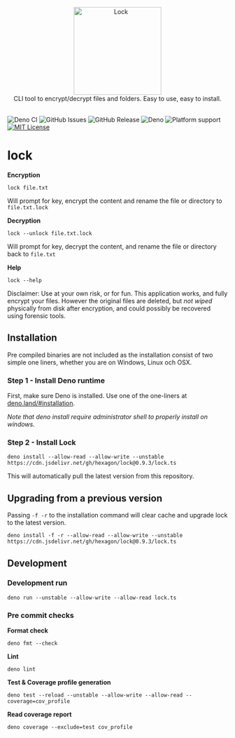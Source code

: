 <p align="center">
  <img src="https://cdn.jsdelivr.net/gh/hexagon/lock@master/lock.png" alt="Lock" width="200" height="200"><br>
  CLI tool to encrypt/decrypt files and folders. Easy to use, easy to install.<br><br>
</p>

![Deno CI](https://github.com/Hexagon/lock/workflows/CI%20Build/badge.svg?branch=master)
![GitHub Issues](https://img.shields.io/github/issues/Hexagon/lock)
![GitHub Release](https://img.shields.io/github/v/release/hexagon/lock?display_name=tag&include_prereleases)
![Deno](https://img.shields.io/badge/Deno-%3E%3D1.16-blue)
![Platform support](https://img.shields.io/badge/platform-win%7Clinux%7CmacOS-blue)
[![MIT License](https://img.shields.io/badge/license-MIT-blue.svg)](https://github.com/Hexagon/lock/blob/master/LICENSE.md)

# lock

**Encryption**

`lock file.txt`

Will prompt for key, encrypt the content and rename the file or directory to
`file.txt.lock`

**Decryption**

`lock --unlock file.txt.lock`

Will prompt for key, decrypt the content, and rename the file or directory back
to `file.txt`

**Help**

`lock --help`

Disclaimer: Use at your own risk, or for fun. This application works, and fully
encrypt your files. However the original files are deleted, but _not wiped_
physically from disk after encryption, and could possibly be recovered using
forensic tools.

## Installation

Pre compiled binaries are not included as the installation consist of two simple
one liners, whether you are on Windows, Linux och OSX.

### Step 1 - Install Deno runtime

First, make sure Deno is installed. Use one of the one-liners at
[deno.land/#installation](https://deno.land/#installation).

_Note that deno install require administrator shell to properly install on
windows._

### Step 2 - Install Lock

`deno install --allow-read --allow-write --unstable https://cdn.jsdelivr.net/gh/hexagon/lock@0.9.3/lock.ts`

This will automatically pull the latest version from this repository.

## Upgrading from a previous version

Passing `-f -r` to the installation command will clear cache and upgrade lock to
the latest version.

`deno install -f -r --allow-read --allow-write --unstable https://cdn.jsdelivr.net/gh/hexagon/lock@0.9.3/lock.ts`

## Development

### Development run

`deno run --unstable --allow-write --allow-read lock.ts`

### Pre commit checks

**Format check**

`deno fmt --check`

**Lint**

`deno lint`

**Test & Coverage profile generation**

`deno test --reload --unstable --allow-write --allow-read --coverage=cov_profile`

**Read coverage report**

`deno coverage --exclude=test cov_profile`
